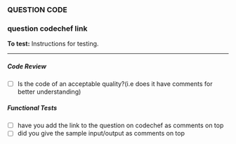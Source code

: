 ### QUESTION CODE
### question codechef link
**To test:** Instructions for testing.

<!--  IF YOU ARE FIXING AN ISSUE UNCOMMENT BELOW LINE AND ADD ISSUE NUMBER -->
<!-- Fixes #xxxx. -->

---

##### Code Review #####

- [ ] Is the code of an acceptable quality?(i.e does it have comments for better understanding)

##### Functional Tests #####

- [ ] have you add the link to the question on codechef as comments on top
- [ ] did you give the sample input/output as comments on top
